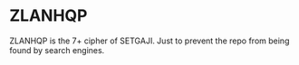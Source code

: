# ZLANHQP

ZLANHQP is the 7+ cipher of S​E​T​G​A​J​I. Just to prevent the repo from being found by search engines.
